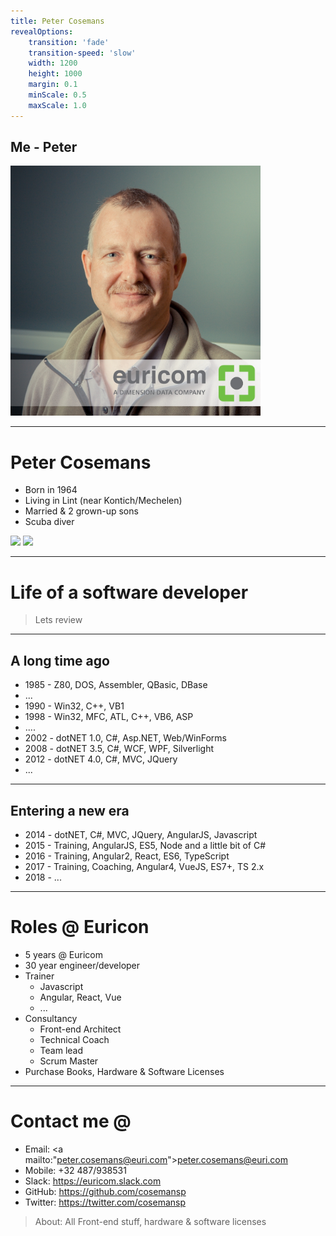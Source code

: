 ```yaml
---
title: Peter Cosemans
revealOptions:
    transition: 'fade'
    transition-speed: 'slow'
    width: 1200
    height: 1000
    margin: 0.1
    minScale: 0.5
    maxScale: 1.0
---
```


## Me - Peter
<img src="./images/PeterCosemans.jpg" width="400px" /><br>

<style type="text/css">
.reveal pre code {
    display: block;
    padding: 5px;
    overflow: auto;
    max-height: 800px;
    word-wrap: normal;
}
</style>

---

# Peter Cosemans

- Born in 1964
- Living in Lint (near Kontich/Mechelen)
- Married & 2 grown-up sons
- Scuba diver

<image src="./images/fam_cosemans.jpg" width="650px"></image>
<image src="./images/nala2.jpg" width="300px"></image>

---

# Life of a software developer
> Lets review

----

## A long time ago

- 1985 - Z80, DOS, Assembler, QBasic, DBase
- ...
- 1990 - Win32, C++, VB1
- 1998 - Win32, MFC, ATL, C++, VB6, ASP
- ....
- 2002 - dotNET 1.0, C#, Asp.NET, Web/WinForms
- 2008 - dotNET 3.5, C#, WCF, WPF, Silverlight
- 2012 - dotNET 4.0, C#, MVC, JQuery
- ...

----

## Entering a new era

- 2014 - dotNET, C#, MVC, JQuery, AngularJS, Javascript
- 2015 - Training, AngularJS, ES5, Node and a little bit of C#
- 2016 - Training, Angular2, React, ES6, TypeScript
- 2017 - Training, Coaching, Angular4, VueJS, ES7+, TS 2.x
- 2018 - ...

---

# Roles @ Euricon

- 5 years @ Euricom
- 30 year engineer/developer
- Trainer
    + Javascript
    + Angular, React, Vue
    + ...
- Consultancy
    - Front-end Architect
    - Technical Coach
    - Team lead
    - Scrum Master
- Purchase Books, Hardware & Software Licenses

---

# Contact me @

- Email: <a mailto:"peter.cosemans@euri.com">peter.cosemans@euri.com</a>
- Mobile: +32 487/938531
- Slack: https://euricom.slack.com
- GitHub: https://github.com/cosemansp
- Twitter: https://twitter.com/cosemansp

> About: All Front-end stuff, hardware & software licenses

